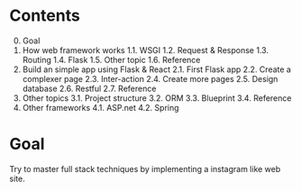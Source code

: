 # Contents
0. Goal
1. How web framework works
  1.1. WSGI
  1.2. Request & Response
  1.3. Routing
  1.4. Flask
  1.5. Other topic
  1.6. Reference
2. Build an simple app using Flask & React
  2.1. First Flask app
  2.2. Create a complexer page
  2.3. Inter-action
  2.4. Create more pages
  2.5. Design database
  2.6. Restful
  2.7. Reference
3. Other topics
  3.1. Project structure
  3.2. ORM
  3.3. Blueprint
  3.4. Reference
4. Other frameworks
  4.1. ASP.net
  4.2. Spring


# Goal
Try to master full stack techniques by implementing a instagram like web site. 
